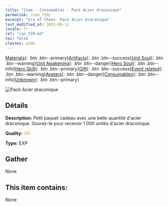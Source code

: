 ```yaml
---
title: "Item - Consumables - Pack Acier draconique"
permalink: /con_729/
excerpt: "Era of Chaos  Pack Acier draconique"
last_modified_at: 2021-05-11
locale: fr
ref: "con_729.md"
toc: false
classes: wide
---
```

 [Materials](/ItemsFR/){: .btn .btn--primary}[Artifacts](/ItemsFR/Artifacts/){: .btn .btn--success}[Unit Soul](/ItemsFR/UnitSoul/){: .btn .btn--warning}[Unit Awakening](/ItemsFR/UnitAwakening/){: .btn .btn--danger}[Hero Soul](/ItemsFR/HeroSoul/){: .btn .btn--info}[Hero Skill](/ItemsFR/HeroSkill/){: .btn .btn--primary}[Gift](/ItemsFR/Gift/){: .btn .btn--success}[Event related](/ItemsFR/Events/){: .btn .btn--warning}[Avatars](/ItemsFR/Avatars/){: .btn .btn--danger}[Consumables](/ItemsFR/Consumables/){: .btn .btn--info}[Unknown](/ItemsFR/Unknown/){: .btn .btn--primary}

 ![Pack Acier draconique](/images/t/i_907004.png)

## Détails
 **Description:** Petit paquet cadeau avec une belle quantité d'acier draconique. Ouvrez-le pour recevoir 1 000 unités d'acier draconique.

 **Quality:** <span style="color: #FF8C00">OK</span>

 **Type:** EXP

## Gather

  None

## This item contains:

  None

